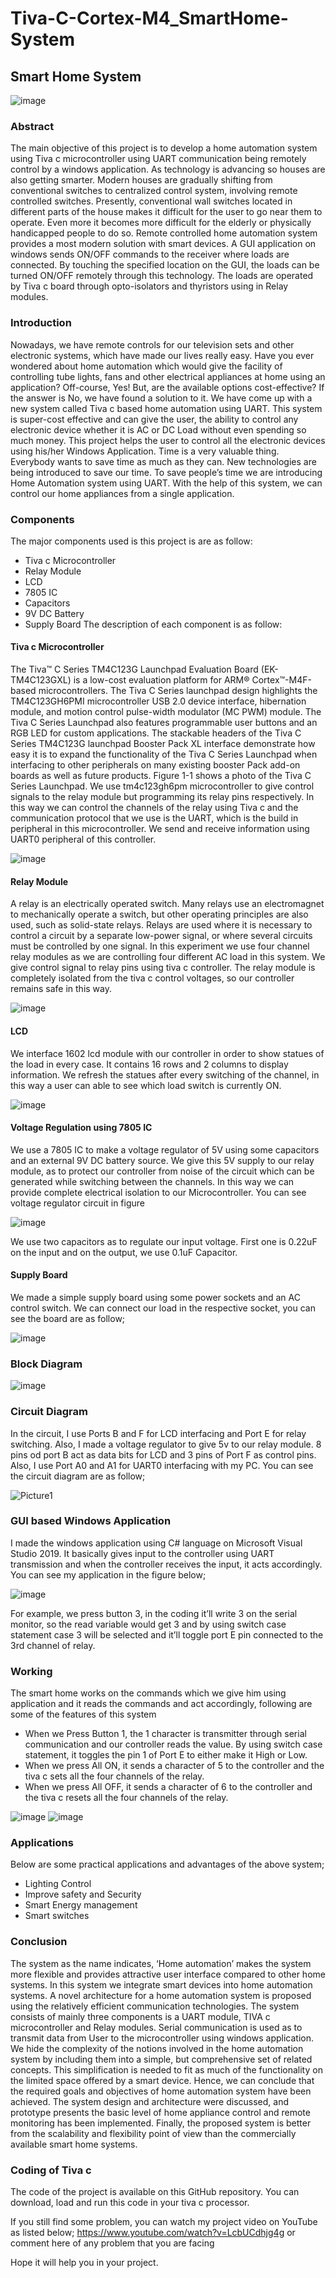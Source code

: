 # Tiva-C-Cortex-M4_SmartHome-System
## Smart Home System

![image](https://github.com/AnisAbidRafique/Tiva-C-Cortex-M4_SmartHome-System/assets/107189829/6ba9e103-325a-47f2-a600-b1f30e9190ef)


### Abstract

The main objective of this project is to develop a home automation system using Tiva c microcontroller using UART communication being remotely control by a windows application. As technology is advancing so houses are also getting smarter. Modern houses are gradually shifting from conventional switches to centralized control system, involving remote controlled switches. Presently, conventional wall switches located in different parts of the house makes it difficult for the user to go near them to operate. Even more it becomes more difficult for the elderly or physically handicapped people to do so. Remote controlled home automation system provides a most modern solution with smart devices. A GUI application on windows sends ON/OFF commands to the receiver where loads are connected. By touching the specified location on the GUI, the loads can be turned ON/OFF remotely through this technology. The loads are operated by Tiva c board through opto-isolators and thyristors using in Relay modules.

### Introduction

Nowadays, we have remote controls for our television sets and other electronic systems, which have made our lives really easy. Have you ever wondered about home automation which would give the facility of controlling tube lights, fans and other electrical appliances at home using an application? Off-course, Yes! But, are the available options cost-effective? If the answer is No, we have found a solution to it. We have come up with a new system called Tiva c based home automation using UART. This system is super-cost effective and can give the user, the ability to control any electronic device whether it is AC or DC Load without even spending so much money. This project helps the user to control all the electronic devices using his/her Windows Application. Time is a very valuable thing. Everybody wants to save time as much as they can. New technologies are being introduced to save our time. To save people’s time we are introducing Home Automation system using UART. With the help of this system, we can control our home appliances from a single application.

### Components
The major components used is this project is are as follow:
* Tiva c Microcontroller
* Relay Module
* LCD
* 7805 IC
* Capacitors
* 9V DC Battery
* Supply Board
The description of each component is as follow:

#### Tiva c Microcontroller

The Tiva™ C Series TM4C123G Launchpad Evaluation Board (EK-TM4C123GXL) is a low-cost evaluation platform for ARM® Cortex™-M4F-based microcontrollers. The Tiva C Series launchpad design highlights the TM4C123GH6PMI microcontroller USB 2.0 device interface, hibernation module, and motion control pulse-width modulator (MC PWM) module. The Tiva C Series Launchpad also features programmable user buttons and an RGB LED for custom applications. The stackable headers of the Tiva C Series TM4C123G launchpad Booster Pack XL interface demonstrate how easy it is to expand the functionality of the Tiva C Series Launchpad when interfacing to other peripherals on many existing booster Pack add-on boards as well as future products. Figure 1-1 shows a photo of the Tiva C Series Launchpad.
We use tm4c123gh6pm microcontroller to give control signals to the relay module but programming its relay pins respectively. In this way we can control the channels of the relay using Tiva c and the communication protocol that we use is the UART, which is the build in peripheral in this microcontroller. We send and receive information using UART0 peripheral of this controller.

![image](https://github.com/AnisAbidRafique/Tiva-C-Cortex-M4_SmartHome-System/assets/107189829/8d10d52d-6d04-4ff5-8e81-cd72fc1f9ce8)

#### Relay Module

A relay is an electrically operated switch. Many relays use an electromagnet to mechanically operate a switch, but other operating principles are also used, such as solid-state relays. Relays are used where it is necessary to control a circuit by a separate low-power signal, or where several circuits must be controlled by one signal.
In this experiment we use four channel relay modules as we are controlling four different AC load in this system. We give control signal to relay pins using tiva c controller. The relay module is completely isolated from the tiva c control voltages, so our controller remains safe in this way.

![image](https://github.com/AnisAbidRafique/Tiva-C-Cortex-M4_SmartHome-System/assets/107189829/14234536-e043-4598-8e40-22f07105399f)


#### LCD

We interface 1602 lcd module with our controller in order to show statues of the load in every case. It contains 16 rows and 2 columns to display information.
We refresh the statues after every switching of the channel, in this way a user can able to see which load switch is currently ON.

![image](https://github.com/AnisAbidRafique/Tiva-C-Cortex-M4_SmartHome-System/assets/107189829/308336f4-61a3-4037-8847-5e63b2c62bee)

#### Voltage Regulation using 7805 IC

We use a 7805 IC to make a voltage regulator of 5V using some capacitors and an external 9V DC battery source. We give this 5V supply to our relay module, as to protect our controller from noise of the circuit which can be generated while switching between the channels. In this way we can provide complete electrical isolation to our Microcontroller.
You can see voltage regulator circuit in figure 

![image](https://github.com/AnisAbidRafique/Tiva-C-Cortex-M4_SmartHome-System/assets/107189829/aed13a8c-a7ef-4f41-a1ae-256a62ba84a0)


We use two capacitors as to regulate our input voltage. First one is 0.22uF on the input and on the output, we use 0.1uF Capacitor.

#### Supply Board

We made a simple supply board using some power sockets and an AC control switch.
We can connect our load in the respective socket, you can see the board are as follow;

![image](https://github.com/AnisAbidRafique/Tiva-C-Cortex-M4_SmartHome-System/assets/107189829/b4f1ad4d-3f98-4c6a-9248-d4f894f9a0a9)

### Block Diagram
![image](https://github.com/AnisAbidRafique/Tiva-C-Cortex-M4_SmartHome-System/assets/107189829/9d23d179-082e-45e1-889f-6dd8bc346e10)

### Circuit Diagram

In the circuit, I use Ports B and F for LCD interfacing and Port E for relay switching.
Also, I made a voltage regulator to give 5v to our relay module.
8 pins od port B act as data bits for LCD and 3 pins of Port F as control pins.
Also, I use Port A0 and A1 for UART0 interfacing with my PC.
You can see the circuit diagram are as follow;

![Picture1](https://github.com/AnisAbidRafique/Tiva-C-Cortex-M4_SmartHome-System/assets/107189829/6a8f0cb0-fe16-40ed-ad25-0b5ddf56092b)



### GUI based Windows Application

I made the windows application using C# language on Microsoft Visual Studio 2019.
It basically gives input to the controller using UART transmission and when the controller receives the input, it acts accordingly.
You can see my application in the figure below;

![image](https://github.com/AnisAbidRafique/Tiva-C-Cortex-M4_SmartHome-System/assets/107189829/d100d7d2-fbcf-4755-8b45-6adfca89b750)


For example, we press button 3, in the coding it’ll write 3 on the serial monitor, so the read variable would get 3 and by using switch case statement case 3 will be selected and it’ll toggle port E pin connected to the 3rd channel of relay.

### Working

The smart home works on the commands which we give him using application and it reads the commands and act accordingly, following are some of the features of this system
* When we Press Button 1, the 1 character is transmitter through serial communication and our controller reads the value. By using switch case statement, it toggles the pin 1 of Port E to either make it High or Low.
* When we press All ON, it sends a character of 5 to the controller and the tiva c sets all the four channels of the relay.
* When we press All OFF, it sends a character of 6 to the controller and the tiva c resets all the four channels of the relay.

![image](https://github.com/AnisAbidRafique/Tiva-C-Cortex-M4_SmartHome-System/assets/107189829/5b220bd1-62ee-470b-a061-9cb996d1a382)
![image](https://github.com/AnisAbidRafique/Tiva-C-Cortex-M4_SmartHome-System/assets/107189829/39e36641-c9d0-4ce4-8973-86cee840fd2a)

### Applications

Below are some practical applications and advantages of the above system;
* Lighting Control
* Improve safety and Security
* Smart Energy management 
* Smart switches 

### Conclusion

The system as the name indicates, ‘Home automation’ makes the system more flexible and provides attractive user interface compared to other home systems. In this system we integrate smart devices into home automation systems. A novel architecture for a home automation system is proposed using the relatively efficient communication technologies. The system consists of mainly three components is a UART module, TIVA c microcontroller and Relay modules. Serial communication is used as to transmit data from User to the microcontroller using windows application. We hide the complexity of the notions involved in the home automation system by including them into a simple, but comprehensive set of related concepts. This simplification is needed to fit as much of the functionality on the limited space offered by a smart device. Hence, we can conclude that the required goals and objectives of home automation system have been achieved. The system design and architecture were discussed, and prototype presents the basic level of home appliance control and remote monitoring has been implemented. Finally, the proposed system is better from the scalability and flexibility point of view than the commercially available smart home systems.

### Coding of Tiva c

The code of the project is available on this GitHub repository. You can download, load and run this code in your tiva c processor.

If you still find some problem, you can watch my project video on YouTube as listed below;
https://www.youtube.com/watch?v=LcbUCdhjg4g
or comment here of any problem that you are facing

Hope it will help you in your project.

